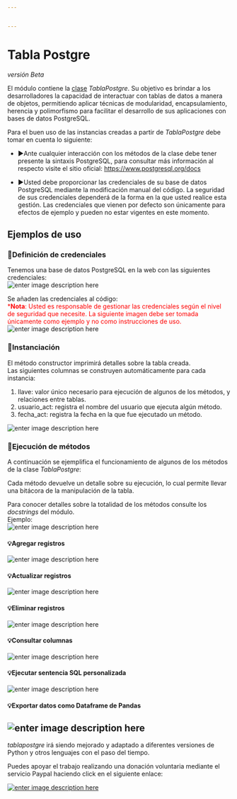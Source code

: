 ```yaml
---


---
```


<h1 id="tabla-postgre">Tabla Postgre</h1>
<p><em>versión Beta</em></p>
<p>El módulo contiene la <a href="https://es.wikipedia.org/wiki/Clase_%28inform%C3%A1tica%29">clase</a> <em>TablaPostgre</em>. Su objetivo es brindar a los desarrolladores la capacidad de  interactuar con tablas de datos a manera de objetos, permitiendo aplicar técnicas de modularidad, encapsulamiento, herencia y polimorfismo para facilitar el desarrollo de sus aplicaciones con bases de datos PostgreSQL.</p>
<p>Para el buen uso de las instancias creadas a partir de <em>TablaPostgre</em> debe tomar en cuenta lo siguiente:</p>
<ul>
<li>
<p>▶️Ante cualquier interacción con los métodos de la clase debe tener presente la sintaxis PostgreSQL, para consultar más información al respecto visite el sitio oficial: <a href="https://www.postgresql.org/docs">https://www.postgresql.org/docs</a></p>
</li>
<li>
<p>▶️Usted debe proporcionar las credenciales de su base de datos PostgreSQL mediante la modificación manual del código. La seguridad de sus credenciales dependerá de la forma en la que usted realice esta gestión. Las credenciales que vienen por defecto son únicamente para efectos de ejemplo y pueden no estar vigentes en este momento.</p>
</li>
</ul>
<h2 id="ejemplos-de-uso">Ejemplos de uso</h2>
<h3 id="🤖definición-de-credenciales">🤖Definición de credenciales</h3>
<p>Tenemos una base de datos PostgreSQL en la web con las siguientes credenciales:<br>
<img src="https://lh3.googleusercontent.com/I8l7bEvh9SRH61ZHmEczITbZgg6AOZVtRlPKu3FaVDLIPh3PLZCcc6ISdtm9o2YGI6gP37YCTG31ig" alt="enter image description here"></p>
<p>Se añaden las credenciales al código:<br>
<font color="red">*<strong>Nota</strong>: Usted es responsable de gestionar las credenciales según el nivel de seguridad que necesite. La siguiente imagen debe ser tomada únicamente como ejemplo y no como instrucciones de uso.</font><br>
<img src="https://lh3.googleusercontent.com/otDVnXILBbDtNwdAe9JTn1TTdcMzENQxlZ7kMsF6Q7U2ntCZp5o8XDCdBDBrSb5VmSqrEJTIiNcpWg" alt="enter image description here"></p>
<h3 id="🤖instanciación">🤖Instanciación</h3>
<p>El método constructor imprimirá detalles sobre la tabla creada.<br>
Las siguientes columnas se construyen automáticamente para cada instancia:</p>
<ol>
<li>llave: valor único necesario para ejecución de algunos de los métodos, y relaciones entre tablas.</li>
<li>usuario_act: registra el nombre del usuario que ejecuta algún método.</li>
<li>fecha_act: registra la fecha en la que fue ejecutado un método.</li>
</ol>
<p><img src="https://lh3.googleusercontent.com/LGc0Qv_uAD_Nyl45Yee34tyIdItV7X0SdF0ZZIrNTaalWXTFotLQB3AM2KK7dmJvoul67InTgDnyLg" alt="enter image description here"></p>
<h3 id="🤖ejecución-de-métodos">🤖Ejecución de métodos</h3>
<p>A continuación se ejemplifica el funcionamiento de algunos de los métodos de la clase <em>TablaPostgre</em>:</p>
<p>Cada método devuelve un detalle sobre su ejecución, lo cual permite llevar una bitácora de la manipulación de la tabla.</p>
<p>Para conocer detalles sobre la totalidad de los métodos consulte los <em>docstrings</em> del módulo.<br>
Ejemplo:<br>
<img src="https://lh3.googleusercontent.com/O3C47ixFRlZvNVJuOwvaVSFAyANlujcx7kBZoHe8oUPOCz-ei2Y-1GjqRJen1aK4mBeZofr1JlL-HA" alt="enter image description here"></p>
<h4 id="💡agregar-registros">💡Agregar registros</h4>
<p><img src="https://lh3.googleusercontent.com/kt2n5YiqMDKiltRxMXrwZX0Iwa6klSr90clGZ0J5C_7NhLAhg1s7NuT16pGhVYvpfS8Gy-S2Bq3lDQ" alt="enter image description here"></p>
<h4 id="💡actualizar-registros">💡Actualizar registros</h4>
<p><img src="https://lh3.googleusercontent.com/b0NVswzZFSLVS0TuabWyJgq6KCNsj1no4icv4k2xnCNHWuEPMOh6VIAGiSqIWCKCdCmSN-C-xtN2oA" alt="enter image description here"></p>
<h4 id="💡eliminar-registros">💡Eliminar registros</h4>
<p><img src="https://lh3.googleusercontent.com/OlE2blxJNBqGQo_UiXmVbYU8AFRBa-xMNhEdy9WjMbtTNIXrjOqj2Fle_NdfLoGvcCQvBNoVAjK5sg" alt="enter image description here"></p>
<h4 id="💡consultar-columnas">💡Consultar columnas</h4>
<p><img src="https://lh3.googleusercontent.com/zosBkOAJBfNKjf_nDNOuz1Sp95bfXX6FWjSk3-g5f8Ll1YeuP31Z5vlfJd_jTXlCgQcUT_wvU02bKw" alt="enter image description here"></p>
<h4 id="💡ejecutar-sentencia-sql-personalizada">💡Ejecutar sentencia SQL personalizada</h4>
<p><img src="https://lh3.googleusercontent.com/MVPihE-q7ZMtqGWLryZJG3TqkAxwM7YFmj23bFjZNo9gV6SKEC1_OgVdVQrSxyF8XgtB4EjZWYRTFw" alt="enter image description here"></p>
<h4 id="💡exportar-datos-como-dataframe-de-pandas">💡Exportar datos como Dataframe de Pandas</h4>
<h2 id="section"><img src="https://lh3.googleusercontent.com/3EFsV0AOL-uBM55Rv_IwBExF9tdTeICUaC6hOjA8PJ-AFXGuBP9qZ_JiG8td6orqla81XKit-7_SVQ" alt="enter image description here"></h2>
<p><em>tablapostgre</em> irá siendo mejorado y adaptado a diferentes versiones de Python y otros lenguajes con el paso del tiempo.</p>
<p>Puedes apoyar el trabajo realizando una donación voluntaria mediante el servicio Paypal haciendo click en el siguiente enlace:</p>
<p><a href="https://paypal.me/Feoli"><img src="https://lh3.googleusercontent.com/XPKrFY-av-IOwcY1a8ff91evfQUfxPdlk0fS4WtHitOyyixqvYifrTUZYAU4eCKRICWHvBW5wqE_Pw=s235" alt="enter image description here"></a></p>

